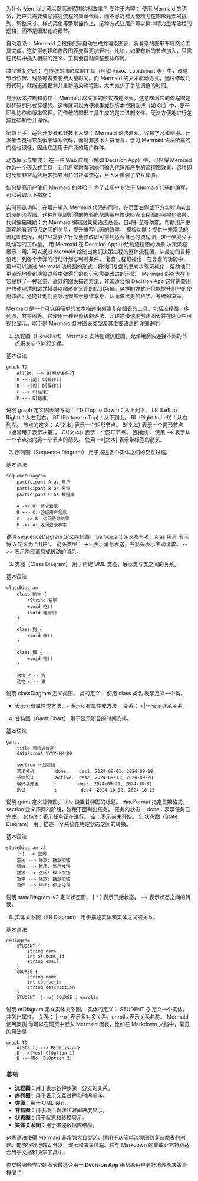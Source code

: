 为什么 Mermaid 可以提高流程图绘制效率？
专注于内容： 使用 Mermaid 的语法，用户只需要编写描述流程的简单代码，而不必耗费大量精力在图形元素的排列、调整尺寸、样式美化等繁琐操作上。这种方式让用户可以集中精力思考流程的逻辑，而不是图形化的细节。

自动渲染： Mermaid 会根据代码自动生成并渲染图表，将复杂的图形布局交给工具完成。这使得创建和修改图表变得更加轻松。比如，如果有新的节点加入，只需在代码中插入相应的定义，工具会自动调整整体布局。

减少重复劳动： 在传统的图形绘制工具（例如 Visio、Lucidchart 等）中，调整节点位置、线条等需要花费大量时间。而 Mermaid 的文本驱动方式，通过修改几行代码，就能迅速更新并重新渲染流程图，大大减少了手动调整的时间。

易于版本控制和协作： Mermaid 以文本的形式描述图表，这意味着它的流程图是以代码的形式存储的。这样就可以方便地集成到版本控制系统（如 Git）中，便于团队协作和版本管理。而传统的图形工具生成的是二进制文件，无法方便地进行差异比较和合并操作。

简单上手，适合开发者和非技术人员： Mermaid 语法直观，容易学习和使用。开发者会觉得它类似于编写代码，而对非技术人员而言，学习 Mermaid 语法所需的门槛也很低，因此它适用于广泛的用户群体。

动态展示与集成： 在一些 Web 应用（例如 Decision App）中，可以将 Mermaid 作为一个嵌入式工具，让用户实时看到他们输入代码所产生的流程图效果，这种即时反馈非常适合用来指导用户的决策流程，且大大增强了交互体验。

如何提高用户使用 Mermaid 的体验？
为了让用户专注于 Mermaid 代码的编写，可以采取以下措施：

实时预览功能：在用户输入 Mermaid 代码的同时，在页面右侧或下方实时渲染出对应的流程图。这种所见即所得的体验能帮助用户快速检查流程图的可视化效果。
代码编辑辅助：为 Mermaid 编辑器集成语法高亮、自动补全等功能，帮助用户更直观地看到节点之间的关系，提升编写代码的效率。
模板功能：提供一些常见的流程图模板，用户只需要进行少量修改即可得到适合自己的流程图，进一步减少手动编写的工作量。
用 Mermaid 在 Decision App 中绘制流程图的场景
决策流程展示：用户可以通过 Mermaid 绘制出他们决策过程的整体流程图，从最初的目标设定，到各个步骤的行动计划与判断条件。
复盘过程可视化：在复盘的功能中，用户可以通过 Mermaid 流程图的形式，将他们复盘的思考步骤可视化，帮助他们更直观地看到决策过程中做得好的部分和需要改进的环节。
Mermaid 的强大在于它提供了一种轻量、高效的图表描述方法，非常适合像 Decision App 这样需要用户快速理清思路并将其以图形化呈现的应用场景。这样的方式不但能提升用户的使用体验，还能让他们更好地聚焦于思维本身，从而做出更加科学、系统的决策。

Mermaid 是一个可以用简单的文本描述来创建复杂图表的工具，包括流程图、序列图、甘特图等。它使用一种轻量级的语法，允许你快速地创建图表并在网页中可视化显示。以下是 Mermaid 各种图表类型及其主要语法的详细说明。

1. 流程图（Flowchart）
Mermaid 支持创建流程图，允许用箭头连接不同的节点来表示不同的步骤。

基本语法
```mermaid
graph TD
    A[开始] --> B{判断条件?}
    B -->|是| C[操作1]
    B -->|否| D[操作2]
    C --> E[结束]
    D --> E[结束]

```

说明
graph 定义图表的方向：
TD (Top to Down)：从上到下。
LR (Left to Right)：从左到右。
BT (Bottom to Top)：从下到上。
RL (Right to Left)：从右到左。
节点的定义：
A[文本] 表示一个矩形节点。
B{文本} 表示一个菱形节点（通常用于表示决策）。
C((文本)) 表示一个圆形节点。
连接线：
使用 --> 表示从一个节点指向另一个节点的箭头。
使用 -->|文本| 表示带标签的箭头。

2. 序列图（Sequence Diagram）
用于描述各个实体之间的交互过程。

基本语法
```mermaid
sequenceDiagram
    participant A as 用户
    participant B as 系统
    participant C as 数据库

    A ->> B: 请求登录
    B ->> C: 验证用户信息
    C -->> B: 返回验证结果
    B ->> A: 返回登录状态

```

说明
sequenceDiagram 定义序列图。
participant 定义参与者，A as 用户 表示将 A 定义为 "用户"。
箭头类型：
->> 表示消息发送，右箭头表示主动请求。
-->> 表示响应消息或被动的消息。

3. 类图（Class Diagram）
用于创建 UML 类图，展示类与类之间的关系。

基本语法
```mermaid
classDiagram
    class 动物 {
        +String 名字
        +void 吃()
        +void 睡觉()
    }

    class 狗 {
        +void 吠()
    }

    class 猫 {
        +void 喵()
    }

    动物 <|-- 狗
    动物 <|-- 猫

```

说明
classDiagram 定义类图。
类的定义：
使用 class 类名 表示定义一个类。
+ 表示公有属性或方法，- 表示私有属性或方法。
关系：
<|-- 表示继承关系。

4. 甘特图（Gantt Chart）
用于显示项目的时间安排。

基本语法

```mermaid
gantt
    title 项目进度图
    dateFormat YYYY-MM-DD

    section 计划阶段
    需求分析       :done,    des1, 2024-09-01, 2024-09-10
    系统设计       :active,  des2, 2024-09-11, 2024-09-20
    编码与开发     :         des3, 2024-09-21, 2024-10-01
    测试           :         des4, 2024-10-02, 2024-10-15

```

说明
gantt 定义甘特图。
title 设置甘特图的标题。
dateFormat 指定日期格式。
section 定义不同的阶段，阶段下面列出任务。
任务的状态：
done：表示任务已完成。
active：表示任务正在进行。
空：表示尚未开始。
5. 状态图（State Diagram）
用于描述一个系统在特定状态之间的转换。

基本语法

```mermaid
stateDiagram-v2
    [*] --> 空闲
    空闲 --> 播放: 播放按钮
    播放 --> 暂停: 暂停按钮
    播放 --> 空闲: 停止按钮
    暂停 --> 播放: 播放按钮
    暂停 --> 空闲: 停止按钮

```

说明
stateDiagram-v2 定义状态图。
[ * ] 表示开始状态。
--> 表示状态之间的转换。

6. 实体关系图（ER Diagram）
用于描述实体和实体之间的关系。

基本语法

```mermaid
erDiagram
    STUDENT {
        string name
        int student_id
        string email
    }
    COURSE {
        string name
        int course_id
        string description
    }
    STUDENT ||--o{ COURSE : enrolls

```

说明
erDiagram 定义实体关系图。
实体的定义：
STUDENT {} 定义一个实体，并列出属性。
关系：
||--o{ 表示多对多关系，enrolls 表示关系名称。
Mermaid 使用案例
你可以在网页中嵌入 Mermaid 图表，比如在 Markdown 文档中，常见的用法是：

```mermaid
graph TD
    A[Start] --> B{Decision}
    B -->|Yes| C[Option 1]
    B -->|No| D[Option 2]

```

### 总结
- **流程图**：用于表示各种步骤、分支的关系。
- **序列图**：用于表示交互过程和时间顺序。
- **类图**：用于 UML 设计。
- **甘特图**：用于项目管理和时间进度显示。
- **状态图**：用于状态和转换展示。
- **实体关系图**：用于描述数据库结构。

这些语法使得 Mermaid 非常强大且灵活，适用于从简单流程图到复杂图表的创建，能够很好地辅助开发、演示和决策过程。它与 Markdown 的集成让它特别适合用于文档和决策工具中。 

你觉得哪些类型的图表最适合用于 **Decision App** 来帮助用户更好地理解决策流程呢？
